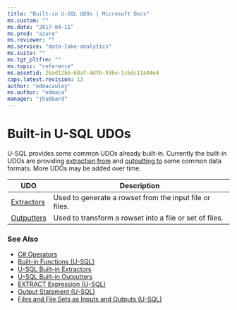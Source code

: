 ```yaml
---
title: "Built-in U-SQL UDOs | Microsoft Docs"
ms.custom: ""
ms.date: "2017-04-11"
ms.prod: "azure"
ms.reviewer: ""
ms.service: "data-lake-analytics"
ms.suite: ""
ms.tgt_pltfrm: ""
ms.topic: "reference"
ms.assetid: 26ad12bb-68af-4dfb-936e-1c6dc11a04e4
caps.latest.revision: 13
author: "edmacauley"
ms.author: "edmaca"
manager: "jhubbard"
---
```

# Built-in U-SQL UDOs
U-SQL provides some common UDOs already built-in. Currently the built-in UDOs are providing [extraction from](u-sql-built-in-extractors.md) and [outputting to](u-sql-built-in-outputters.md) some common data formats. More UDOs may be added over time.  

|UDO  |Description|
|----|--|
|[Extractors](u-sql-built-in-extractors.md)|Used to generate a rowset from the input file or files.|
|[Outputters](u-sql-built-in-outputters.md) |Used to transform a rowset into a file or set of files.|
  
### See Also 
* [C# Operators](https://msdn.microsoft.com/library/6a71f45d.aspx)   
* [Built-in Functions (U-SQL)](built-in-functions-u-sql.md)  
* [U-SQL Built-in Extractors](u-sql-built-in-extractors.md)  
* [U-SQL Built-in Outputters](u-sql-built-in-outputters.md)  
* [EXTRACT Expression (U-SQL)](extract-expression-u-sql.md)
* [Output Statement (U-SQL)](output-statement-u-sql.md)
* [Files and File Sets as Inputs and Outputs (U-SQL)](files-and-file-sets-as-inputs-and-outputs-u-sql.md)




